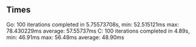 ## Times
Go: 100 iterations completed in 5.75573708s, min: 52.515121ms max: 78.430229ms average: 57.55737ms
C:  100 iterations completed in 4.89s, min: 46.91ms max: 56.48ms average: 48.90ms 
